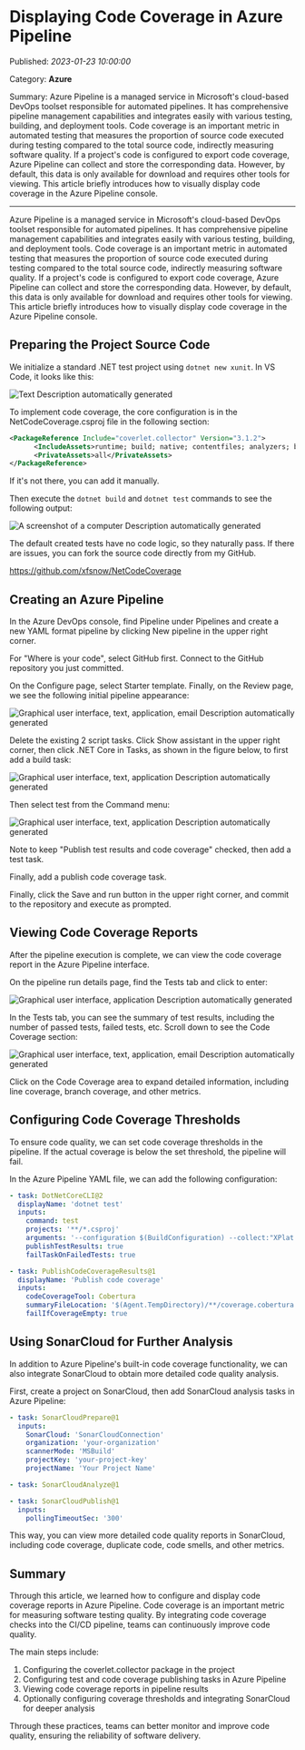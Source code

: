 # Displaying Code Coverage in Azure Pipeline

Published: *2023-01-23 10:00:00*

Category: __Azure__

Summary: Azure Pipeline is a managed service in Microsoft's cloud-based DevOps toolset responsible for automated pipelines. It has comprehensive pipeline management capabilities and integrates easily with various testing, building, and deployment tools. Code coverage is an important metric in automated testing that measures the proportion of source code executed during testing compared to the total source code, indirectly measuring software quality. If a project's code is configured to export code coverage, Azure Pipeline can collect and store the corresponding data. However, by default, this data is only available for download and requires other tools for viewing. This article briefly introduces how to visually display code coverage in the Azure Pipeline console.

------------------------------------

Azure Pipeline is a managed service in Microsoft's cloud-based DevOps toolset responsible for automated pipelines. It has comprehensive pipeline management capabilities and integrates easily with various testing, building, and deployment tools. Code coverage is an important metric in automated testing that measures the proportion of source code executed during testing compared to the total source code, indirectly measuring software quality. If a project's code is configured to export code coverage, Azure Pipeline can collect and store the corresponding data. However, by default, this data is only available for download and requires other tools for viewing. This article briefly introduces how to visually display code coverage in the Azure Pipeline console.

## Preparing the Project Source Code

We initialize a standard .NET test project using `dotnet new xunit`. In VS Code, it looks like this:

![Text Description automatically
generated](../assets/img/20230123_Azure_DevOps_Coverage_01.png)

To implement code coverage, the core configuration is in the NetCodeCoverage.csproj file in the following section:

```xml
<PackageReference Include="coverlet.collector" Version="3.1.2">
      <IncludeAssets>runtime; build; native; contentfiles; analyzers; buildtransitive</IncludeAssets>
      <PrivateAssets>all</PrivateAssets>
</PackageReference>
```

If it's not there, you can add it manually.

Then execute the `dotnet build` and `dotnet test` commands to see the following output:

![A screenshot of a computer Description automatically
generated](../assets/img/20230123_Azure_DevOps_Coverage_02.png)

The default created tests have no code logic, so they naturally pass. If there are issues, you can fork the source code directly from my GitHub.

<https://github.com/xfsnow/NetCodeCoverage>

## Creating an Azure Pipeline

In the Azure DevOps console, find Pipeline under Pipelines and create a new YAML format pipeline by clicking New pipeline in the upper right corner.

For "Where is your code", select GitHub first. Connect to the GitHub repository you just committed.

On the Configure page, select Starter template. Finally, on the Review page, we see the following initial pipeline appearance:

![Graphical user interface, text, application, email Description automatically
generated](../assets/img/20230123_Azure_DevOps_Coverage_03.png)

Delete the existing 2 script tasks. Click Show assistant in the upper right corner, then click .NET Core in Tasks, as shown in the figure below, to first add a build task:

![Graphical user interface, text, application Description automatically
generated](../assets/img/20230123_Azure_DevOps_Coverage_04.png)

Then select test from the Command menu:

![Graphical user interface, text, application Description automatically
generated](../assets/img/20230123_Azure_DevOps_Coverage_05.png)

Note to keep "Publish test results and code coverage" checked, then add a test task.

Finally, add a publish code coverage task.

Finally, click the Save and run button in the upper right corner, and commit to the repository and execute as prompted.

## Viewing Code Coverage Reports

After the pipeline execution is complete, we can view the code coverage report in the Azure Pipeline interface.

On the pipeline run details page, find the Tests tab and click to enter:

![Graphical user interface, application Description automatically
generated](../assets/img/20230123_Azure_DevOps_Coverage_06.png)

In the Tests tab, you can see the summary of test results, including the number of passed tests, failed tests, etc. Scroll down to see the Code Coverage section:

![Graphical user interface, text, application, email Description automatically
generated](../assets/img/20230123_Azure_DevOps_Coverage_07.png)

Click on the Code Coverage area to expand detailed information, including line coverage, branch coverage, and other metrics.

## Configuring Code Coverage Thresholds

To ensure code quality, we can set code coverage thresholds in the pipeline. If the actual coverage is below the set threshold, the pipeline will fail.

In the Azure Pipeline YAML file, we can add the following configuration:

```yaml
- task: DotNetCoreCLI@2
  displayName: 'dotnet test'
  inputs:
    command: test
    projects: '**/*.csproj'
    arguments: '--configuration $(BuildConfiguration) --collect:"XPlat Code Coverage" -- DataCollectionRunSettings.DataCollectors.DataCollector.Configuration.Format=cobertura'
    publishTestResults: true
    failTaskOnFailedTests: true

- task: PublishCodeCoverageResults@1
  displayName: 'Publish code coverage'
  inputs:
    codeCoverageTool: Cobertura
    summaryFileLocation: '$(Agent.TempDirectory)/**/coverage.cobertura.xml'
    failIfCoverageEmpty: true
```

## Using SonarCloud for Further Analysis

In addition to Azure Pipeline's built-in code coverage functionality, we can also integrate SonarCloud to obtain more detailed code quality analysis.

First, create a project on SonarCloud, then add SonarCloud analysis tasks in Azure Pipeline:

```yaml
- task: SonarCloudPrepare@1
  inputs:
    SonarCloud: 'SonarCloudConnection'
    organization: 'your-organization'
    scannerMode: 'MSBuild'
    projectKey: 'your-project-key'
    projectName: 'Your Project Name'

- task: SonarCloudAnalyze@1

- task: SonarCloudPublish@1
  inputs:
    pollingTimeoutSec: '300'
```

This way, you can view more detailed code quality reports in SonarCloud, including code coverage, duplicate code, code smells, and other metrics.

## Summary

Through this article, we learned how to configure and display code coverage reports in Azure Pipeline. Code coverage is an important metric for measuring software testing quality. By integrating code coverage checks into the CI/CD pipeline, teams can continuously improve code quality.

The main steps include:
1. Configuring the coverlet.collector package in the project
2. Configuring test and code coverage publishing tasks in Azure Pipeline
3. Viewing code coverage reports in pipeline results
4. Optionally configuring coverage thresholds and integrating SonarCloud for deeper analysis

Through these practices, teams can better monitor and improve code quality, ensuring the reliability of software delivery.